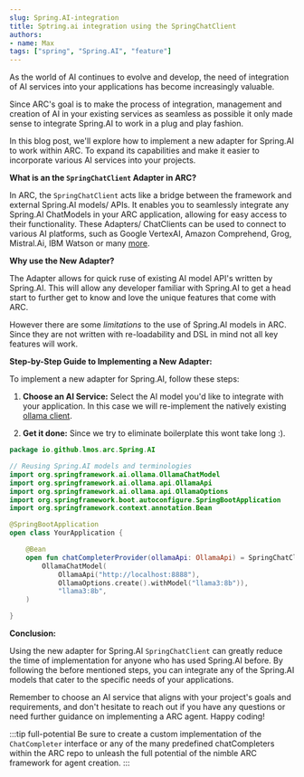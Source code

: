 ```yaml
---
slug: Spring.AI-integration
title: Sptring.ai integration using the SpringChatClient
authors:  
- name: Max
tags: ["spring", "Spring.AI", "feature"]
---
```


As the world of AI continues to evolve and develop,
the need of integration of AI services into your applications 
has become increasingly valuable.

Since ARC's goal is to make the process of integration, management 
and creation of AI in your existing services as seamless as possible 
it only made sense to integrate Spring.AI to work in a plug and play 
fashion.
 

In this blog post, we'll explore how to implement a new adapter for 
Spring.AI to work within ARC.
To expand its capabilities and make it easier to incorporate various 
AI services into your projects.

**What is an the `SpringChatClient` Adapter in ARC?**

In ARC, the `SpringChatClient` acts like a bridge between the framework and 
external Spring.AI models/ APIs. It enables you to seamlessly integrate any 
Spring.AI ChatModels in your ARC application, allowing for easy access to their 
functionality. These Adapters/ ChatClients can be used to connect to various 
AI platforms, such as Google VertexAI, Amazon Comprehend, Grog, Mistral.Ai, 
IBM Watson or many [more](https://docs.spring.io/spring-ai/reference/api/chatmodel.html).

**Why use the New Adapter?**

The Adapter allows for quick ruse of existing AI model API's written by Spring.AI.
This will allow any developer familiar with Spring.AI to get a head start to further
get to know and love the unique features that come with ARC.


However there are some *limitations* to the use of Spring.AI models in ARC.
Since they are not written with re-loadability and DSL in mind not all 
key features will work.


**Step-by-Step Guide to Implementing a New Adapter:**

To implement a new adapter for Spring.AI, follow these steps:

1. **Choose an AI Service:** Select the AI model you'd like to integrate
with your application. In this case we will re-implement the natively 
existing [ollama client](blog/Llama3.md).

1. **Get it done:** Since we try to eliminate boilerplate this wont take 
long :).

```kotlin title='chatCompleterProvider for Ollama'
package io.github.lmos.arc.Spring.AI

// Reusing Spring.AI models and terminologies
import org.springframework.ai.ollama.OllamaChatModel
import org.springframework.ai.ollama.api.OllamaApi
import org.springframework.ai.ollama.api.OllamaOptions
import org.springframework.boot.autoconfigure.SpringBootApplication
import org.springframework.context.annotation.Bean

@SpringBootApplication
open class YourApplication {

    @Bean
    open fun chatCompleterProvider(ollamaApi: OllamaApi) = SpringChatClient(
        OllamaChatModel(
            OllamaApi("http://localhost:8888"),
            OllamaOptions.create().withModel("llama3:8b")),
            "llama3:8b",
    )

}
```
**Conclusion:**

Using the new adapter for Spring.AI `SpringChatClient` can greatly reduce
the time of implementation for anyone who has used Spring.AI before. 
By following the before mentioned steps, you can integrate any of the 
Spring.AI models that cater to the specific needs of your applications.

Remember to choose an AI service that aligns with your project's goals and
requirements, and don't hesitate to reach out if you have any questions or
need further guidance on implementing a ARC agent. Happy coding!

:::tip full-potential
Be sure to create a custom implementation of the `ChatCompleter` interface or 
any of the many predefined chatCompleters within the ARC repo to unleash the
full potential of the nimble ARC framework for agent creation.
:::